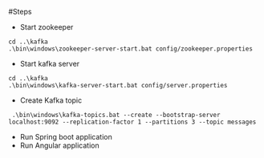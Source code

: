 #Steps
- Start zookeeper
```
cd ..\kafka
.\bin\windows\zookeeper-server-start.bat config/zookeeper.properties
```
- Start kafka server
```
cd ..\kafka
.\bin\windows\kafka-server-start.bat config/server.properties
```
- Create Kafka topic
```
 .\bin\windows\kafka-topics.bat --create --bootstrap-server localhost:9092 --replication-factor 1 --partitions 3 --topic messages
```
- Run Spring boot application
- Run Angular application
